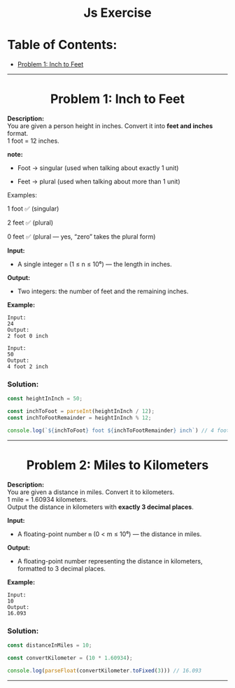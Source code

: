 <h1 align="center">Js Exercise</h1>


<h1>Table of Contents:</h1>
<ul>
    <li><a href="#problem-1-inch-to-feet">Problem 1: Inch to Feet</a></li>
</ul>
<hr>

<h1 align="center" id="problem-1-inch-to-feet">Problem 1: Inch to Feet</h1>

**Description:**  
You are given a person height in inches. Convert it into **feet and inches** format.  
1 foot = 12 inches.  

**note:** 

- Foot → singular (used when talking about exactly 1 unit)

- Feet → plural (used when talking about more than 1 unit)

Examples:

1 foot ✅ (singular)

2 feet ✅ (plural)

0 feet ✅ (plural — yes, “zero” takes the plural form)

**Input:**  
- A single integer `n` (1 ≤ n ≤ 10⁶) — the length in inches.

**Output:**  
- Two integers: the number of feet and the remaining inches.

**Example:**

```
Input:
24
Output:
2 foot 0 inch
```

```
Input:
50
Output:
4 foot 2 inch
```

### Solution:

```js
const heightInInch = 50;

const inchToFoot = parseInt(heightInInch / 12);
const inchToFootRemainder = heightInInch % 12;

console.log(`${inchToFoot} foot ${inchToFootRemainder} inch`) // 4 foot 2 inch
```
---


<h1 align="center" id="problem-2-miles-to-kilometers">Problem 2: Miles to Kilometers</h1>

**Description:**  
You are given a distance in miles. Convert it to kilometers.  
1 mile = 1.60934 kilometers.  
Output the distance in kilometers with **exactly 3 decimal places**.

**Input:**  
- A floating-point number `m` (0 < m ≤ 10⁶) — the distance in miles.

**Output:**  
- A floating-point number representing the distance in kilometers, formatted to 3 decimal places.

**Example:**

```
Input:
10
Output:
16.093
```

### Solution:

```js   
const distanceInMiles = 10;

const convertKilometer = (10 * 1.60934);

console.log(parseFloat(convertKilometer.toFixed(3))) // 16.093
```
---